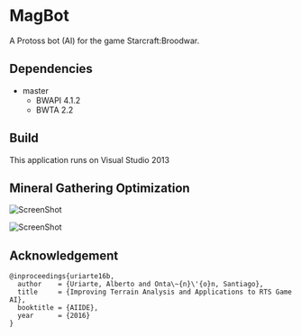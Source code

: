 # MagBot

A Protoss bot (AI) for the game Starcraft:Broodwar.

## Dependencies
* master
  * BWAPI 4.1.2
  * BWTA 2.2

## Build

This application runs on Visual Studio 2013

## Mineral Gathering Optimization
![ScreenShot](https://github.com/jeanpierrethach/MagBot/blob/develop/resources/214btg.gif)

![ScreenShot](https://github.com/jeanpierrethach/MagBot/blob/develop/resources/214buy.gif)

## Acknowledgement

<pre><code>@inproceedings{uriarte16b,
  author    = {Uriarte, Alberto and Onta\~{n}\'{o}n, Santiago},
  title     = {Improving Terrain Analysis and Applications to RTS Game AI},
  booktitle = {AIIDE},
  year      = {2016}
}</code></pre>
